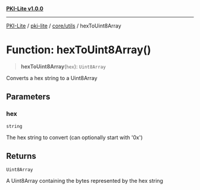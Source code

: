 [**PKI-Lite v1.0.0**](../../../../README.md)

---

[PKI-Lite](../../../../README.md) / [pki-lite](../../../README.md) / [core/utils](../README.md) / hexToUint8Array

# Function: hexToUint8Array()

> **hexToUint8Array**(`hex`): `Uint8Array`

Converts a hex string to a Uint8Array

## Parameters

### hex

`string`

The hex string to convert (can optionally start with '0x')

## Returns

`Uint8Array`

A Uint8Array containing the bytes represented by the hex string
